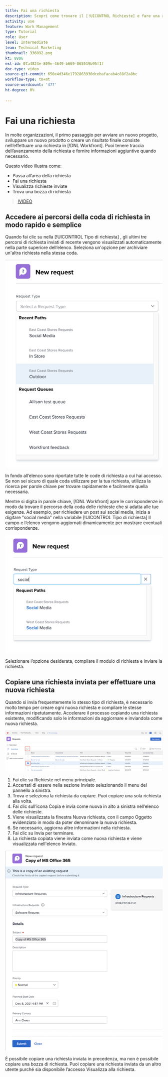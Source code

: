 ```yaml
---
title: Fai una richiesta
description: Scopri come trovare il [!UICONTROL Richieste] e fare una richiesta in [!DNL  Workfront]. Quindi scopri come visualizzare le richieste inviate e le bozze.
activity: use
feature: Work Management
type: Tutorial
role: User
level: Intermediate
team: Technical Marketing
thumbnail: 336092.png
kt: 8806
exl-id: 07a4824e-809e-4649-b669-865519b95f1f
doc-type: video
source-git-commit: 650e4d346e1792863930dcebafacab4c88f2a8bc
workflow-type: tm+mt
source-wordcount: '477'
ht-degree: 0%

---
```


# Fai una richiesta

In molte organizzazioni, il primo passaggio per avviare un nuovo progetto, sviluppare un nuovo prodotto o creare un risultato finale consiste nell’effettuare una richiesta in [!DNL Workfront]. Puoi tenere traccia dell’avanzamento della richiesta e fornire informazioni aggiuntive quando necessario.

Questo video illustra come:

* Passa all’area della richiesta
* Fai una richiesta
* Visualizza richieste inviate
* Trova una bozza di richiesta

>[!VIDEO](https://video.tv.adobe.com/v/336092/?quality=12&learn=on)

## Accedere ai percorsi della coda di richiesta in modo rapido e semplice

Quando fai clic su nella [!UICONTROL Tipo di richiesta] , gli ultimi tre percorsi di richiesta inviati di recente vengono visualizzati automaticamente nella parte superiore dell’elenco. Seleziona un&#39;opzione per archiviare un&#39;altra richiesta nella stessa coda.

![Menu Tipo di richiesta che mostra l&#39;elenco dei percorsi di richiesta recenti](assets/collaborator-fundamentals-1.png)

In fondo all’elenco sono riportate tutte le code di richiesta a cui hai accesso. Se non sei sicuro di quale coda utilizzare per la tua richiesta, utilizza la ricerca per parole chiave per trovare rapidamente e facilmente quella necessaria.

Mentre si digita in parole chiave, [!DNL Workfront] apre le corrispondenze in modo da trovare il percorso della coda delle richieste che si adatta alle tue esigenze. Ad esempio, per richiedere un post sui social media, inizia a digitare &quot;social media&quot; nella variabile [!UICONTROL Tipo di richiesta] Il campo e l’elenco vengono aggiornati dinamicamente per mostrare eventuali corrispondenze.

![Menu Tipo richiesta con una parola digitata nel campo per mostrare i percorsi di richiesta recenti](assets/collaborator-fundamentals-2.png)

Selezionare l’opzione desiderata, compilare il modulo di richiesta e inviare la richiesta.

## Copiare una richiesta inviata per effettuare una nuova richiesta

Quando si invia frequentemente lo stesso tipo di richiesta, è necessario molto tempo per creare ogni nuova richiesta e compilare le stesse informazioni ripetutamente. Accelerare il processo copiando una richiesta esistente, modificando solo le informazioni da aggiornare e inviandola come nuova richiesta.

![Immagine di una schermata che mostra come selezionare e copiare una richiesta.](assets/copy-a-request-icon.png)

1. Fai clic su Richieste nel menu principale.
1. Accertati di essere nella sezione Inviato selezionando il menu del pannello a sinistra.
1. Trova e seleziona la richiesta da copiare. Puoi copiare una sola richiesta alla volta.
1. Fai clic sull’icona Copia e invia come nuova in alto a sinistra nell’elenco delle richieste.
1. Viene visualizzata la finestra Nuova richiesta, con il campo Oggetto evidenziato in modo da poter denominare la nuova richiesta.
1. Se necessario, aggiorna altre informazioni nella richiesta.
1. Fai clic su Invia per terminare.
1. La richiesta copiata viene inviata come nuova richiesta e viene visualizzata nell&#39;elenco Inviato.

![Immagine di una schermata che mostra come selezionare e copiare una richiesta.](assets/copy-of-a-request.png)

È possibile copiare una richiesta inviata in precedenza, ma non è possibile copiare una bozza di richiesta. Puoi copiare una richiesta inviata da un altro utente purché sia disponibile l’accesso Visualizza alla richiesta.

<!---
Learn more
Requests area overview
Create and submit Workfront requests
Guides
Make a work request
--->
